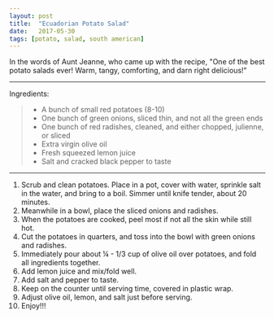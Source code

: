 ```yaml
---
layout: post
title:  "Ecuadorian Potato Salad"
date:   2017-05-30
tags: [potato, salad, south american]
---
```


In the words of Aunt Jeanne, who came up with the recipe, "One of the best potato salads ever! Warm, tangy, comforting, and darn right delicious!"

---

Ingredients:

> *    A bunch of small red potatoes (8-10)
> *    One bunch of green onions, sliced thin, and not all the green ends
> *    One bunch of red radishes, cleaned, and either chopped, julienne, or sliced
> *    Extra virgin olive oil
> *    Fresh squeezed lemon juice
> *    Salt and cracked black pepper to taste

---

1.    Scrub and clean potatoes. Place in a pot, cover with water, sprinkle salt in the water, and bring to a boil. Simmer until knife tender, about 20 minutes.
1.    Meanwhile in a bowl, place the sliced onions and radishes.
1.    When the potatoes are cooked, peel most if not all the skin while still hot.
1.    Cut the potatoes in quarters, and toss into the bowl with green onions and radishes.
1.    Immediately pour about ¼ - 1/3 cup of olive oil over potatoes, and fold all ingredients together.
1.    Add lemon juice and mix/fold well.
1.    Add salt and pepper to taste.
1.    Keep on the counter until serving time, covered in plastic wrap.
1.    Adjust olive oil, lemon, and salt just before serving.
1.    Enjoy!!!

